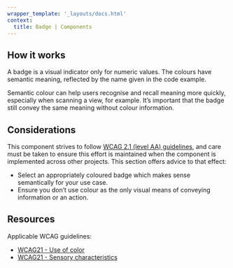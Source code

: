 ```yaml
---
wrapper_template: '_layouts/docs.html'
context:
  title: Badge | Components
---
```


## How it works

A badge is a visual indicator only for numeric values. The colours have semantic meaning, reflected by the name given in the code example.

Semantic colour can help users recognise and recall meaning more quickly, especially when scanning a view, for example. It’s important that the badge still convey the same meaning without colour information.

## Considerations

This component strives to follow [WCAG 2.1 (level AA) guidelines](https://www.w3.org/TR/WCAG21/), and care must be taken to ensure this effort is maintained when the component is implemented across other projects. This section offers advice to that effect:

- Select an appropriately coloured badge which makes sense semantically for your use case.
- Ensure you don’t use colour as the only visual means of conveying information or an action.

## Resources

Applicable WCAG guidelines:

- [WCAG21 - Use of color](https://www.w3.org/TR/WCAG21/#use-of-color)
- [WCAG21 - Sensory characteristics](https://www.w3.org/TR/WCAG21/#sensory-characteristics)
